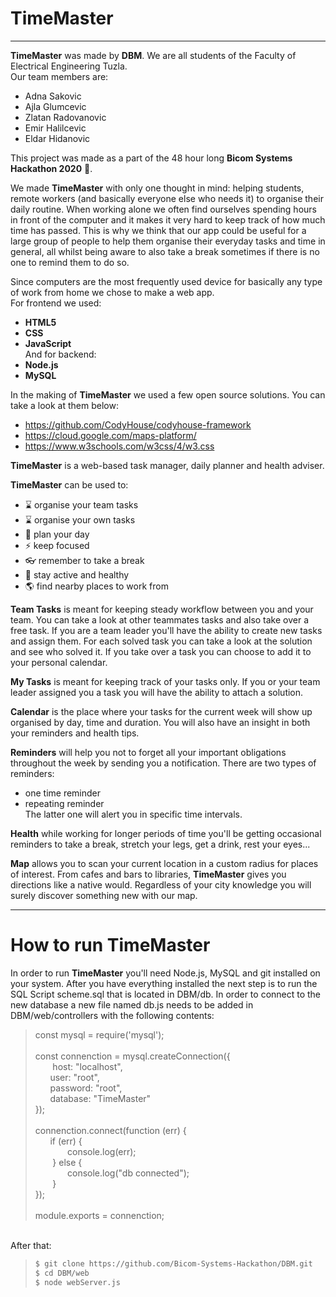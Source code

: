 # TimeMaster
---

**TimeMaster** was made by **DBM**. We are all students of the Faculty of Electrical Engineering Tuzla. <br/>Our team members are:
- Adna Sakovic
- Ajla Glumcevic
- Zlatan Radovanovic
- Emir Halilcevic
- Eldar Hidanovic

This project was made as a part of the 48 hour long **Bicom Systems Hackathon 2020** :rocket:.

We made **TimeMaster** with only one thought in mind: helping students, remote workers (and basically everyone else who needs it) to organise their daily routine. When working alone we often find ourselves spending hours in front of the computer and it makes it very hard to keep track of how much time has passed. This is why we think that our app could be useful for a large group of people to help them organise their everyday tasks and time in general, all whilst being aware to also take a break sometimes if there is no one to remind them to do so.

Since computers are the most frequently used device for basically any type of work from home we chose to make a web app. <br/> For frontend we used:
- **HTML5** 
- **CSS**
- **JavaScript**
<br/>And for backend:
- **Node.js**
- **MySQL**

In the making of **TimeMaster** we used a few open source solutions. You can take a look at them below:
- https://github.com/CodyHouse/codyhouse-framework
- https://cloud.google.com/maps-platform/
- https://www.w3schools.com/w3css/4/w3.css

**TimeMaster** is a web-based task manager, daily planner and health adviser.

**TimeMaster** can be used to:
- :hourglass: organise your team tasks
- :hourglass: organise your own tasks
- :date: plan your day
- :zap: keep focused
- :eyeglasses: remember to take a break
- :runner: stay active and healthy
- :earth_americas: find nearby places to work from

**Team Tasks** is meant for keeping steady workflow between you and your team. You can take a look at other teammates tasks and also take over a free task. If you are a team leader you'll have the ability to create new tasks and assign them. For each solved task you can take a look at the solution and see who solved it. If you take over a task you can choose to add it to your personal calendar.

**My Tasks** is meant for keeping track of your tasks only. If you or your team leader assigned you a task you will have the ability to attach a solution.

**Calendar** is the place where your tasks for the current week will show up organised by day, time and duration. You will also have an insight in both your reminders and health tips.

**Reminders** will help you not to forget all your important obligations throughout the week by sending you a notification. There are two types of reminders:
- one time reminder
- repeating reminder
<br/>The latter one will alert you in specific time intervals.

**Health** while working for longer periods of time you'll be getting occasional reminders to take a break, stretch your legs, get a drink, rest your eyes...

**Map** allows you to scan your current location in a custom radius for places of interest. From cafes and bars to libraries, **TimeMaster** gives you directions like a native would. Regardless of your city knowledge you will surely discover something new with our map.

---
# How to run TimeMaster
In order to run **TimeMaster** you'll need Node.js, MySQL and git installed on your system.
After you have everything installed the next step is to run the SQL Script scheme.sql that is located in DBM/db.
In order to connect to the new database a new file named db.js needs to be added in DBM/web/controllers with the following contents:
>const mysql = require('mysql');<br/>
><br/>
>const connenction = mysql.createConnection({<br/>
>   &nbsp;&nbsp;&nbsp;&nbsp;&nbsp;&nbsp; host: "localhost",<br/>
>    &nbsp;&nbsp;&nbsp;&nbsp;&nbsp;&nbsp;user: "root",<br/>
>    &nbsp;&nbsp;&nbsp;&nbsp;&nbsp;&nbsp;password: "root",<br/>
>    &nbsp;&nbsp;&nbsp;&nbsp;&nbsp;&nbsp;database: "TimeMaster"<br/>
>});<br/>
><br/>
>connenction.connect(function (err) {<br/>
>    &nbsp;&nbsp;&nbsp;&nbsp;&nbsp;&nbsp;if (err) {<br/>
>       &nbsp;&nbsp;&nbsp;&nbsp;&nbsp;&nbsp;&nbsp;&nbsp;&nbsp;&nbsp;&nbsp;&nbsp; console.log(err);<br/>
>   &nbsp;&nbsp;&nbsp;&nbsp;&nbsp;&nbsp; } else {<br/>
>       &nbsp;&nbsp;&nbsp;&nbsp;&nbsp;&nbsp;&nbsp;&nbsp;&nbsp;&nbsp;&nbsp;&nbsp; console.log("db connected");<br/>
>   &nbsp;&nbsp;&nbsp;&nbsp;&nbsp;&nbsp; }<br/>
>});<br/>
><br/>
>module.exports = connenction;<br/>
<br/>
After that:<br/>

> ```sh
> $ git clone https://github.com/Bicom-Systems-Hackathon/DBM.git
> $ cd DBM/web
> $ node webServer.js
> ```
